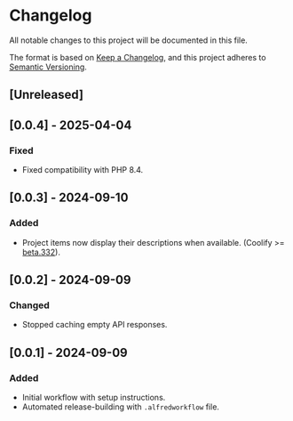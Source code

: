 # Changelog

All notable changes to this project will be documented in this file.

The format is based on [Keep a Changelog](https://keepachangelog.com/en/1.1.0/),
and this project adheres to [Semantic Versioning](https://semver.org/spec/v2.0.0.html).

## [Unreleased]

## [0.0.4] - 2025-04-04

### Fixed

- Fixed compatibility with PHP 8.4.

## [0.0.3] - 2024-09-10

### Added

- Project items now display their descriptions when available. (Coolify >= [beta.332](https://github.com/coollabsio/coolify/releases/tag/v4.0.0-beta.332)).

## [0.0.2] - 2024-09-09

### Changed

- Stopped caching empty API responses.

## [0.0.1] - 2024-09-09

### Added

- Initial workflow with setup instructions.
- Automated release-building with `.alfredworkflow` file.
